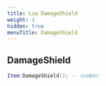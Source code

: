 ```yaml
---
title: Lua DamageShield
weight: 1
hidden: true
menuTitle: DamageShield
---
```

## DamageShield
```lua
Item:DamageShield(); -- number
```